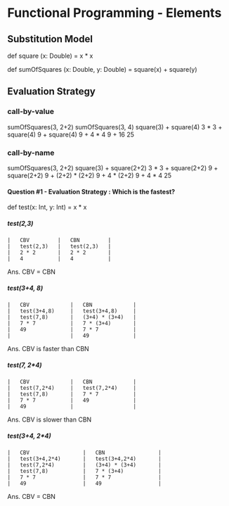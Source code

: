 # Functional Programming - Elements

## Substitution Model

def square (x: Double) = x * x

def sumOfSquares (x: Double, y: Double) = square(x) + square(y)

## Evaluation Strategy

### call-by-value

sumOfSquares(3, 2+2)
sumOfSquares(3, 4)
square(3) + square(4)
3 * 3 + square(4)
9 + square(4)
9 + 4 * 4
9 + 16
25


### call-by-name

sumOfSquares(3, 2+2)
square(3) + square(2+2)
3 * 3 + square(2+2)
9 + square(2+2)
9 + (2+2) * (2+2)
9 + 4 * (2+2)
9 + 4 * 4
25

#### Question #1 - Evaluation Strategy : Which is the fastest?
def test(x: Int, y: Int) = x * x

##### test(2,3)
	|	CBV			|	CBN			|
	|	test(2,3)	|	test(2,3)	|
	|	2 * 2		|	2 * 2		|
	|	4			|	4			|
Ans. CBV = CBN

##### test(3+4, 8)
	|	CBV				|	CBN				|
	|	test(3+4,8)		|	test(3+4,8)		|
	|	test(7,8)		|	(3+4) * (3+4)	|
	|	7 * 7			|	7 * (3+4)		|
	|	49				|	7 * 7			|
	|					|	49				|
Ans. CBV is faster than CBN
	
##### test(7, 2*4)
	|	CBV				|	CBN				|
	|	test(7,2*4)		|	test(7,2*4)		|
	|	test(7,8)		|	7 * 7			|
	|	7 * 7			|	49				|
	|	49				|					|
Ans. CBV is slower than CBN

##### test(3+4, 2*4)
	|	CBV					|	CBN					|
	|	test(3+4,2*4)		|	test(3+4,2*4)		|
	|	test(7,2*4)			|	(3+4) * (3+4)		|
	|	test(7,8)			|	7 * (3+4)			|
	|	7 * 7				|	7 * 7				|
	|	49					|	49					|
Ans. CBV = CBN	



<!--stackedit_data:
eyJoaXN0b3J5IjpbMTg2MTA2Njc4NywxOTg4MTc3NDAxXX0=
-->